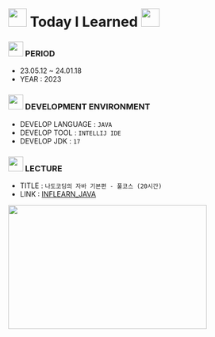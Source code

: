 # <img src = "https://cdn-icons-png.flaticon.com/128/4869/4869749.png" width = "37" height = "37"> Today I Learned <img src = "https://cdn-icons-png.flaticon.com/128/4869/4869749.png" width = "37" height = "37" >

### <img src = "https://cdn-icons-png.flaticon.com/128/4341/4341050.png" width = "30" height = "30" > PERIOD 
- 23.05.12 ~ 24.01.18
- YEAR : 2023

### <img src = "https://cdn-icons-png.flaticon.com/128/4341/4341102.png" width = "30" height = "30"> DEVELOPMENT ENVIRONMENT
- DEVELOP LANGUAGE :  ` JAVA `
- DEVELOP TOOL : ` INTELLIJ IDE ` 
- DEVELOP JDK : ` 17 `

### <img src = "https://cdn-icons-png.flaticon.com/128/4341/4341053.png" width = "30" heigth = "30"> LECTURE
- TITLE : ` 나도코딩의 자바 기본편 - 풀코스 (20시간) `
- LINK : [INFLEARN_JAVA](https://bit.ly/INFLEARN_JAVA_LECTURE)

<img src = "https://github.com/euphoria-lucy/TIL-JAVA/assets/113699085/528535cd-d881-42b7-92be-3555b299602e" width = "400" height = "250">
